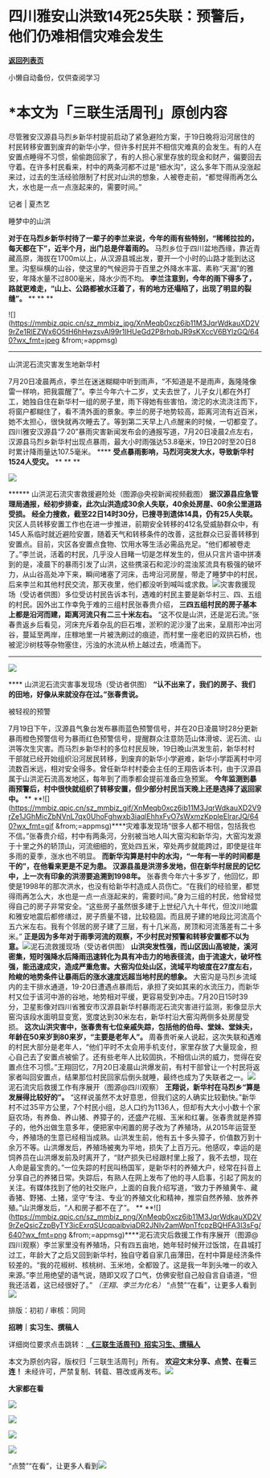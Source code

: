# 四川雅安山洪致14死25失联：预警后，他们仍难相信灾难会发生

[**返回列表页**](/gzh/三联生活周刊)

小懒自动备份，仅供查阅学习

# ***本文为「三联生活周刊」原创内容**

  
  

尽管雅安汉源县马烈乡新华村提前启动了紧急避险方案，于19日晚将沿河居住的村民转移安置到废弃的新华小学，但许多村民并不相信灾难真的会发生。有的人在安置点睡得不习惯，偷偷跑回家了，有的人担心家里存放的现金和财产，偏要回去守着。在许多村民看来，村中的两条河都不过是“细水沟”，这么多年下雨从没涨起来过，过去的生活经验限制了村民对山洪的想象，人被卷走前，“都觉得雨再怎么大，水也是一点一点涨起来的，需要时间。”

  
  
记者 | 夏杰艺

睡梦中的山洪

 **对于在马烈乡新华村待了一辈子的李兰来说，今年的雨有些特别，“稀稀拉拉的，每天都在下”，近半个月，出门总是伴着雨的。**
马烈乡位于四川盆地西缘，靠近青藏高原，海拔在1700m以上，从汉源县城出发，要开一个小时的山路才能到达这里。沟壑纵横的山谷，使这里的气候迥异于百里之外降水丰富、素称“天漏”的雅安，年降水量不过800毫米，降水少而不均。
**李兰注意到，今年的雨下得多了，路就更难走，“山上、公路都被水汪着了，有的地方还塌陷了，出现了明显的裂缝”。** ** ** **

![](https://mmbiz.qpic.cn/sz_mmbiz_jpg/XnMeqb0xcz6ib11M3JqrWdkauXD2V9rZe1RlEZWx6O5tH6hHwzsvAl99r1IHUeGd2P8rhqbJR9sKXccV6BYlzGQ/640?wx_fmt=jpeg
&from;=appmsg)

******

山洪泥石流灾害发生地新华村

7月20日凌晨两点，李兰在迷迷糊糊中听到雨声，“不知道是不是雨声，轰隆隆像雷一样响，把我震醒了”。李兰今年六十二岁，丈夫去世了，儿子女儿都在外打工，她独自住在新华村一组的房子里，雨下得她有些害怕，滂沱的水流浇注而下，将窗户都糊住了，看不清外面的景象。李兰的房子地势较高，距离河流有近百米，她不太担心，很快就再次睡去了。等到第二天早上八点醒来的时候，一切都变了。四川雅安汉源县“7·20”暴雨灾害新闻发布会的通报写道，7月20日凌晨2点左右，汉源县马烈乡新华村出现点暴雨，最大小时雨强达53.8毫米，19日20时至20日8时累计降雨量达107.5毫米。
**** **受点暴雨影响，马烈河突发大水，导致新华村1524人受灾。** ** ** **

![](https://mmbiz.qpic.cn/sz_mmbiz_jpg/XnMeqb0xcz6ib11M3JqrWdkauXD2V9rZeS2z1pAYUbD6j7y21FprXVkRK4lIiaAtTd18sU6ojibgljSHicmB3gmmtQ/640?wx_fmt=jpeg)

****** 山洪泥石流灾害救援避险处（图源@央视新闻视频截图）
**据汉源县应急管理局通报，经初步排查，此次山洪造成30余人失联，40余处房屋、60余公里道路受损。**
**经全力搜救，截至22日14时30分，已搜寻到遗体14具，仍有25人失联。**
灾区人员转移安置工作也在进一步推进，前期安全转移的412名受威胁群众中，有145人系临时就近避险安置，随着天气和转移条件的改善，这批群众已妥善转移到安置点。目前，灾区各安置点食物、饮用水等生活必需品充足。“他们都被卷走了。”李兰说，活着的村民，几乎没人目睹一切是怎样发生的，但从只言片语中拼凑到的是，凌晨下的暴雨引发了山洪，这些携滚石和泥沙的混浊浆流具有极强的破坏力，从山谷高处冲下来，瞬间堵塞了河床，击垮沿河房屋，带走了睡梦中的村民，后来李兰和其他村民交流，那天夜里，他们都没听到喊叫或求救。![](https://mmbiz.qpic.cn/sz_mmbiz_jpg/XnMeqb0xcz6ib11M3JqrWdkauXD2V9rZeSAoJEHJ3b6iblvfBTT0hRUVhe9oaeAMqNYiajrISxVXNWA3yF0I0tcicQ/640?wx_fmt=jpeg&from;=appmsg)灾害救援现场（受访者供图）多位受访村民告诉本刊，遇难的村民主要是新华村三、四、五组的村民。因外出工作幸免于难的三组村民张春贵介绍，
**三四五组村民的房子基本上都是沿河而建，距离河流只有二三十米左右。**
“这不仅是山洪，还是泥石流。”张春贵返乡后看见，河床充斥着杂乱的巨石堆，淤积的泥沙漫了出来，呈扇形冲出河谷，蔓延至两岸，庄稼地里一片被洗刷过的痕迹，而村里一座老旧的双拱石桥，也被泥沙树枝等杂物塞住，污浊的水流从桥上越过去，喷涌而下。
** **

![](https://mmbiz.qpic.cn/sz_mmbiz_jpg/XnMeqb0xcz6ib11M3JqrWdkauXD2V9rZegvRCuSKPzTp3LbInIWsq496RQuibcZF5ibTBFntkHxTjTDulzpkygHeA/640?wx_fmt=jpeg)

**** 山洪泥石流灾害事发现场（受访者供图） **“认不出来了，我们的房子、我们的田地，好像从来就没存在过。”张春贵说。**

被轻视的预警

7月19日下午，汉源县气象台发布暴雨蓝色预警信号，并在20日凌晨1时28分更新暴雨橙色预警信号为暴雨红色预警信号，提醒群众注意防范山体滑坡、泥石流、山洪等次生灾害。而马烈乡新华村的多位村民反映，19日晚山洪发生前，新华村村干部就已经开始组织沿河居民转移，到废弃的新华小学避难，新华小学距离村中河流数百米远，相对安全得多。曾任新华村村委会主任的王翔告诉本刊，由于汉源县属于山洪泥石流高发地区，每年到了雨季都会提前准备应急预案。
**今年监测到暴雨预警后，村中很快就组织了转移安置，但少部分村民当天晚上还是选择了返回家中。** **
**![](https://mmbiz.qpic.cn/sz_mmbiz_gif/XnMeqb0xcz6ib11M3JqrWdkauXD2V9rZe1JGhMicZbNVnL7qx0UhoFghwxb3iaqlEhhxFvO7sWxmzKppleElrarJQ/640?wx_fmt=gif
&from;=appmsg)****灾难事发现场“很多人都不相信，包括我也不信。”张春贵介绍，村中有两条河，分别被当地人叫大窑沟和新华沟，大窑沟发源于十里之外的轿顶山，河流细细的，宽处四五米，窄处两步就能跨过，即使是往年多雨的夏季，涨水也不明显。
**而新华沟算是村中的水沟，“一年有一半的时间都是干的”，在他看来更是不足为患。**
**汉源县虽是洪涝多发地，但在新华村居民的记忆中，上一次有印象的洪涝要追溯到1998年。**
张春贵今年六十多岁了，他回忆，即使是1998年的那次洪水，也没有给新华村造成人员伤亡。“在我们的经验里，都觉得雨再怎么大，水也是一点一点涨起来的，需要时间。”身为三组的村民，他曾经觉得自己的房子非常安全。“这些房子虽然很多建于上世纪八九十年代，但汶川地震和雅安地震后都修缮过，房子质量不错，比较稳固。而且房子建的地段比河流高个五六米左右。我有个邻居的房子建了三层，有十几米高，房顶和河流落差有二十多米。”
**正是因为多年对于雨季河流的观察，不少村民对预警和转移安置都不以为意。**![](https://mmbiz.qpic.cn/sz_mmbiz_jpg/XnMeqb0xcz6ib11M3JqrWdkauXD2V9rZeRFBn68pmEFnXG8pKzXNSvSCK4YUlQpdkIDicpZs30M5cZKRCGCugxyw/640?wx_fmt=jpeg&from;=appmsg)泥石流救援现场（受访者供图）
**山洪突发性强，而山区因山高坡陡，溪河密集，短时强降水后降雨迅速转化为具有冲击力的地表径流，由于流速大，破坏性强，能迅速成灾，造成严重危害。大窑沟位处山区，流域平均坡度在27度左右，险峻的地势条件让暴雨后的涨水速度远超当地村民的想象。**
大窑沟是马烈乡流域内的主干排水通道，19-20日遭遇点暴雨后，承担了突如其来的水流压力，而新华村又位于该河中游的谷地，地势相对平缓，更容易受到冲击。7月20日15时39分，卫星影像对四川省雅安市汉源县新华村暴雨泥石流灾害进行监测，影像显示大窑沟该段水面明显变宽，宽度达到30米左右，新华村沿大窑沟两侧多处房屋受损。
**这次山洪灾害中，张春贵有七位亲戚失踪，包括他的伯母、堂妹、堂妹夫，年龄在50来岁到80来岁，“主要是老年人”。**
周春贵听亲人说起，这次失联和遇难的村民大部分是老年人，“他们平时不太会用手机支付，家里存放了大量现金，担心自己去了安置点被偷了。还有些老年人比较固执，不相信山洪的威力，觉得在安置点住不习惯。”王翔回忆，7月20日凌晨山洪爆发前，有村干部曾让一个村民将返家者叫回安置点，结果那位村民回家后倒头就睡，最终也成为了失联者之一。![](https://mmbiz.qpic.cn/sz_mmbiz_jpg/XnMeqb0xcz6ib11M3JqrWdkauXD2V9rZeSaDn9MUGHmpxCYoOhAhIibN403DuFYNCnHaszFNW3JGVhCRNQzywTvw/640?wx_fmt=jpeg&from;=appmsg)泥石流灾后救援工作有序展开（图源@四川观察）
**王翔说，新华村在马烈乡“算是发展得比较好的”。**
“这样说虽然不太好意思，但我们这的人确实比较勤快。”新华村不过35平方公里，7个村民小组，总人口约为1136人，但却有大大小小数十个家庭农场，有养鱼、养山猪、养獐子的，还盛产花椒、玉米和红薯。张春贵就是养獐子的，他外出做生意多年，便把家中闲置的房子改为了养殖场，从2015年运营至今，养殖场的生意已经相当成熟。山洪发生前，他有五十多头獐子，价值数万到十余万不等。山洪爆发后，养殖场被夷为平地，损失了上百万元。他感叹，幸运的是饲养员在山洪爆发前及时离开了，“财产损失已经跟村里上报了，我不去想，现在人命是最宝贵的。”一位失踪的村民叫杨国军，是新华村的养殖大户，经常在抖音上分享自己的养猪日常。失踪后，有熟人在网上发布了他的寻人启事，引起了网友的关注。有媒体找到了他的社交账户，上面的自我介绍写道，“致力于养殖黄牛、藏香猪、野猪、土猪，坚守‘专注、专业’的养殖文化和精神，推崇自然养殖、放养养殖。”山洪爆发后，“人和房子都不在了”。
**
**![](https://mmbiz.qpic.cn/sz_mmbiz_png/XnMeqb0xcz6ib11M3JqrWdkauXD2V9rZeQsicZzpByTY3icExrqSUcqpaibviaDR2JNIv2amWpnTfcpzBQHFA3l3sFg/640?wx_fmt=png
&from;=appmsg)****泥石流灾后救援工作有序展开（图源@四川观察）李兰家里没有养殖场，只有四五亩地，她年轻时候开过饭馆，在县城打过工，年龄大了之后又回到新华村，独自守着自家几亩薄田，在村中算是经济条件较差的。“我的花椒树、核桃树、玉米地，全都毁了。这是我一年到头唯一的收入来源。”李兰用绝望的语气说，随即又叹了口气，仿佛安慰自己般自言自语道，“但我还活着，这已经很好了。”
_（王翔、李兰为化名）_
“点赞”“在看”，让更多人看到![](https://mmbiz.qpic.cn/mmbiz_gif/c2Sib3Mp7pON9hkSZwdTibRHNZSMPyiapUCHJwlyoZVBC3SfmPmF0VKjkm3NiaToQloHFJ6icyicqZnqgXp6pSQJt5gg/640?wx_fmt=gif&from;=appmsg&wxfrom;=5&wx;_lazy=1&tp;=wxpic)  
  
  
  
  
  

排版：初初 / 审核：同同

  
 **招聘｜实习生、撰稿人**  

详细岗位要求点击跳转：[
**《三联生活周刊》招实习生、撰稿人**](http://mp.weixin.qq.com/s?__biz=MTc5MTU3NTYyMQ==&mid=2651136871&idx=3&sn=f1c0777fe9d31881e5dfca68ebc2937f&chksm=5907324d6e70bb5b3546dfe1c7b31b5fe05664bebbf36356ba9a1a352e0678444cad62875ad4&scene=21#wechat_redirect)

本文为原创内容，版权归「三联生活周刊」所有。 **欢迎文末分享、点赞、在看三连！**
未经许可，严禁复制、转载、篡改或再发布。![](https://mmbiz.qpic.cn/sz_mmbiz_png/Gg7Qtoh7Aic9ZTmAdCc80b4nD7xicgPt863QWU7oNswDx19XrjfTtSl8QwatY2EEZGuNd1WRRiapDZjcDhTnNYmBg/640?wx_fmt=other&wxfrom;=5&wx;_lazy=1&wx;_co=1&retryload;=1&tp;=webp)

 **大家都在看**

  

[![](https://mmbiz.qpic.cn/mmbiz_jpg/c2Sib3Mp7pONpdFrunWdJia5mb5KiaM0SOPpwHOqvabGZOlDvia7pBlQdYtSfRrHuR9XuTJ47x8h3k82ibV0ZKoXFJw/640?wx_fmt=jpeg&from;=appmsg&wxfrom;=5&wx;_lazy=1&wx;_co=1&tp;=wxpic)](http://mp.weixin.qq.com/s?__biz=MTc5MTU3NTYyMQ==&mid=2651405557&idx=1&sn=123637628263b96b1e351806b7652621&chksm=590b2ddf6e7ca4c9f48e32c67f54d184c3b4bed1d19138dd7226984b54377821069b003b49b6&scene=21#wechat_redirect)

[![](https://mmbiz.qpic.cn/mmbiz_jpg/c2Sib3Mp7pONpdFrunWdJia5mb5KiaM0SOPNbvu8FItnIx1WBKllh4r5pdRZIiam7AFzJ7XhjT8WmAuH6Suxe62Xgg/640?wx_fmt=jpeg&wxfrom;=5&wx;_lazy=1&wx;_co=1&tp;=wxpic)](http://mp.weixin.qq.com/s?__biz=MTc5MTU3NTYyMQ==&mid=2651405455&idx=1&sn=c2ed3d59c699c2af60e8264aa32f0e68&chksm=590b2da56e7ca4b30176aec88728cd02fff90f567566249b945e1bd35141a1ebb9be381d8961&scene=21#wechat_redirect)  

![](https://mmbiz.qpic.cn/sz_mmbiz_png/Gg7Qtoh7Aic9ZTmAdCc80b4nD7xicgPt86k1kgpU51hWCHjV92ryhVW35PLCvLhxLw9XDhXjgeDyZhHSx5EbRcfg/640?wx_fmt=other&wxfrom;=5&wx;_lazy=1&wx;_co=1&retryload;=1&tp;=webp)

  
[![](https://mmbiz.qpic.cn/mmbiz_png/EOuQaibPCVLyVdaUvpmv4v2HmrwqyLyb0gxvS8Tl2nYAWb9YxK1sbZ7SicW9lgiapExHvz3nrn2p9DDOKkicXpgJLg/640?wx_fmt=png&from;=appmsg&wxfrom;=5&wx;_lazy=1&wx;_co=1&tp;=wxpic)]()  
  
“点赞”“在看”，让更多人看到![](https://mmbiz.qpic.cn/mmbiz_gif/c2Sib3Mp7pON9hkSZwdTibRHNZSMPyiapUCHJwlyoZVBC3SfmPmF0VKjkm3NiaToQloHFJ6icyicqZnqgXp6pSQJt5gg/640?wx_fmt=gif&from;=appmsg&wxfrom;=5&wx;_lazy=1&tp;=wxpic)

